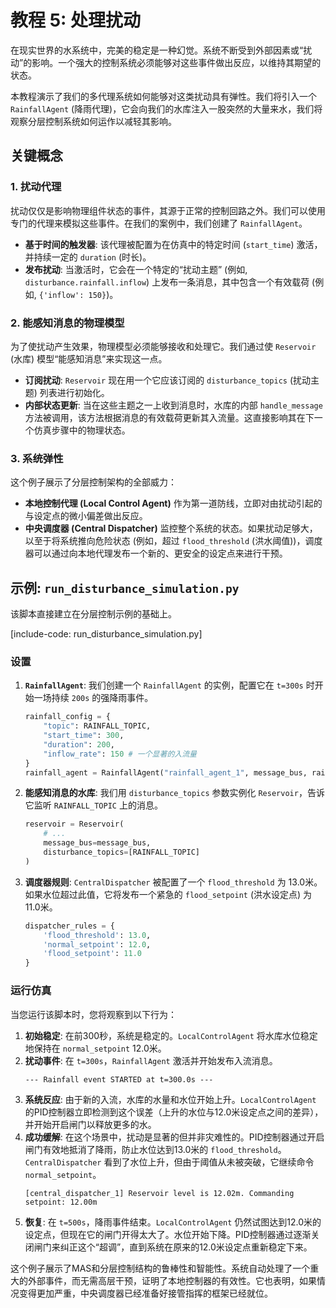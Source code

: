 # 教程 5: 处理扰动

在现实世界的水系统中，完美的稳定是一种幻觉。系统不断受到外部因素或“扰动”的影响。一个强大的控制系统必须能够对这些事件做出反应，以维持其期望的状态。

本教程演示了我们的多代理系统如何能够对这类扰动具有弹性。我们将引入一个 `RainfallAgent` (降雨代理)，它会向我们的水库注入一股突然的大量来水，我们将观察分层控制系统如何运作以减轻其影响。

## 关键概念

### 1. 扰动代理

扰动仅仅是影响物理组件状态的事件，其源于正常的控制回路之外。我们可以使用专门的代理来模拟这些事件。在我们的案例中，我们创建了 `RainfallAgent`。

- **基于时间的触发器**: 该代理被配置为在仿真中的特定时间 (`start_time`) 激活，并持续一定的 `duration` (时长)。
- **发布扰动**: 当激活时，它会在一个特定的“扰动主题” (例如, `disturbance.rainfall.inflow`) 上发布一条消息，其中包含一个有效载荷 (例如, `{'inflow': 150}`)。

### 2. 能感知消息的物理模型

为了使扰动产生效果，物理模型必须能够接收和处理它。我们通过使 `Reservoir` (水库) 模型“能感知消息”来实现这一点。

- **订阅扰动**: `Reservoir` 现在用一个它应该订阅的 `disturbance_topics` (扰动主题) 列表进行初始化。
- **内部状态更新**: 当在这些主题之一上收到消息时，水库的内部 `handle_message` 方法被调用，该方法根据消息的有效载荷更新其入流量。这直接影响其在下一个仿真步骤中的物理状态。

### 3. 系统弹性

这个例子展示了分层控制架构的全部威力：
- **本地控制代理 (Local Control Agent)** 作为第一道防线，立即对由扰动引起的与设定点的微小偏差做出反应。
- **中央调度器 (Central Dispatcher)** 监控整个系统的状态。如果扰动足够大，以至于将系统推向危险状态 (例如，超过 `flood_threshold` (洪水阈值))，调度器可以通过向本地代理发布一个新的、更安全的设定点来进行干预。

## 示例: `run_disturbance_simulation.py`

该脚本直接建立在分层控制示例的基础上。

[include-code: run_disturbance_simulation.py]

### 设置

1.  **`RainfallAgent`**: 我们创建一个 `RainfallAgent` 的实例，配置它在 `t=300s` 时开始一场持续 `200s` 的强降雨事件。
    ```python
    rainfall_config = {
        "topic": RAINFALL_TOPIC,
        "start_time": 300,
        "duration": 200,
        "inflow_rate": 150 # 一个显著的入流量
    }
    rainfall_agent = RainfallAgent("rainfall_agent_1", message_bus, rainfall_config)
    ```
2.  **能感知消息的水库**: 我们用 `disturbance_topics` 参数实例化 `Reservoir`，告诉它监听 `RAINFALL_TOPIC` 上的消息。
    ```python
    reservoir = Reservoir(
        # ...
        message_bus=message_bus,
        disturbance_topics=[RAINFALL_TOPIC]
    )
    ```
3.  **调度器规则**: `CentralDispatcher` 被配置了一个 `flood_threshold` 为 13.0米。如果水位超过此值，它将发布一个紧急的 `flood_setpoint` (洪水设定点) 为 11.0米。
    ```python
    dispatcher_rules = {
        'flood_threshold': 13.0,
        'normal_setpoint': 12.0,
        'flood_setpoint': 11.0
    }
    ```

### 运行仿真

当您运行该脚本时，您将观察到以下行为：

1.  **初始稳定**: 在前300秒，系统是稳定的。`LocalControlAgent` 将水库水位稳定地保持在 `normal_setpoint` 12.0米。
2.  **扰动事件**: 在 `t=300s`，`RainfallAgent` 激活并开始发布入流消息。
    ```
    --- Rainfall event STARTED at t=300.0s ---
    ```
3.  **系统反应**: 由于新的入流，水库的水量和水位开始上升。`LocalControlAgent` 的PID控制器立即检测到这个误差（上升的水位与12.0米设定点之间的差异），并开始开启闸门以释放更多的水。
4.  **成功缓解**: 在这个场景中，扰动是显著的但并非灾难性的。PID控制器通过开启闸门有效地抵消了降雨，防止水位达到13.0米的 `flood_threshold`。`CentralDispatcher` 看到了水位上升，但由于阈值从未被突破，它继续命令 `normal_setpoint`。
    ```
    [central_dispatcher_1] Reservoir level is 12.02m. Commanding setpoint: 12.00m
    ```
5.  **恢复**: 在 `t=500s`，降雨事件结束。`LocalControlAgent` 仍然试图达到12.0米的设定点，但现在它的闸门开得太大了。水位开始下降。PID控制器通过逐渐关闭闸门来纠正这个“超调”，直到系统在原来的12.0米设定点重新稳定下来。

这个例子展示了MAS和分层控制结构的鲁棒性和智能性。系统自动处理了一个重大的外部事件，而无需高层干预，证明了本地控制器的有效性。它也表明，如果情况变得更加严重，中央调度器已经准备好接管指挥的框架已经就位。
